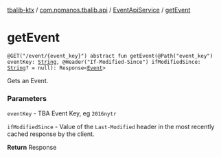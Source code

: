 [tbalib-ktx](../../index.md) / [com.npmanos.tbalib.api](../index.md) / [EventApiService](index.md) / [getEvent](./get-event.md)

# getEvent

`@GET("/event/{event_key}") abstract fun getEvent(@Path("event_key") eventKey: `[`String`](https://kotlinlang.org/api/latest/jvm/stdlib/kotlin/-string/index.html)`, @Header("If-Modified-Since") ifModifiedSince: `[`String`](https://kotlinlang.org/api/latest/jvm/stdlib/kotlin/-string/index.html)`? = null): Response<`[`Event`](../../com.npmanos.tbalib.model/-event/index.md)`>`

Gets an Event.

### Parameters

`eventKey` - TBA Event Key, eg `2016nytr`

`ifModifiedSince` - Value of the `Last-Modified` header in the most recently cached response by the client.

**Return**
Response

